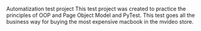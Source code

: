 Automatization test project
This test project was created to practice the principles of OOP and Page Object Model and PyTest.
This test goes all the business  way for buying the most expensive macbook in the mvideo store.